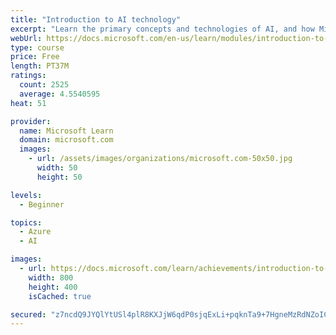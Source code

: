 ```yaml
---
title: "Introduction to AI technology"
excerpt: "Learn the primary concepts and technologies of AI, and how Microsoft is turning the latest AI into tools, products, and services that organizations can leverage"
webUrl: https://docs.microsoft.com/en-us/learn/modules/introduction-to-ai-technology/
type: course
price: Free
length: PT37M
ratings:
  count: 2525
  average: 4.5540595
heat: 51

provider:
  name: Microsoft Learn
  domain: microsoft.com
  images:
    - url: /assets/images/organizations/microsoft.com-50x50.jpg
      width: 50
      height: 50

levels:
  - Beginner

topics:
  - Azure
  - AI

images:
  - url: https://docs.microsoft.com/learn/achievements/introduction-to-ai-technology-social.png
    width: 800
    height: 400
    isCached: true

secured: "z7ncdQ9JYQlYtUSl4plR8KXJjW6qdP0sjqExLi+pqknTa9+7HgneMzRdNZoICKlRoecOvlTl1L42EAi8YFh+eYZAp05QbU2myDmKSBEyuZdOBrDy4/FmWx3+jgbRnSk2GboasowC//I7NHVvX2liVNIdPSr4US3Y6EYXKQIpBi6RMsWNywARwhEVdk79kgH6hxP5Hm32jRyTGNjqMgSrhr69VGHdh+Bk4yon2yZ0qlGj67jqOrenmw346Z8Jo2NtHmkfc0qb3BWZj0yEaOubrvI6IeEvRuMsTkYLVaYJJ9u3UKAsi7GPuFxRVKCXLnLpH/SfXS09i1e0U9Z4yZHMB9/gbiLwDy7Crt6vlBl9P3HvAr7Nq7EO29P4DoUoQx0Wgc5T+TtQQOg4TJUTrpMqdbW7wU6R3YyQD+5T5GeXsRw=;73eeAuK3EuPHeMnMajjp1w=="
---
```


